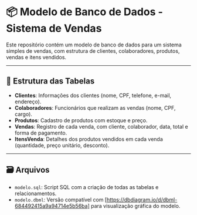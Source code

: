 # 📦 Modelo de Banco de Dados - Sistema de Vendas

Este repositório contém um modelo de banco de dados para um sistema simples de vendas, com estrutura de clientes, colaboradores, produtos, vendas e itens vendidos.

---

## 📐 Estrutura das Tabelas

- **Clientes**: Informações dos clientes (nome, CPF, telefone, e-mail, endereço).
- **Colaboradores**: Funcionários que realizam as vendas (nome, CPF, cargo).
- **Produtos**: Cadastro de produtos com estoque e preço.
- **Vendas**: Registro de cada venda, com cliente, colaborador, data, total e forma de pagamento.
- **ItensVenda**: Detalhes dos produtos vendidos em cada venda (quantidade, preço unitário, desconto).

---

## 🗃️ Arquivos

- `modelo.sql`: Script SQL com a criação de todas as tabelas e relacionamentos.
- `modelo.dbml`: Versão compatível com [https://dbdiagram.io/d/dbml-684492415a9a94714e5b56ba] para visualização gráfica do modelo.

